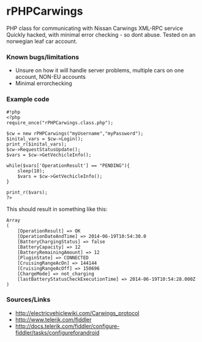 # rPHPCarwings #

PHP class for communicating with Nissan Carwings XML-RPC service
Quickly hacked, with minimal error checking - so dont abuse. Tested on an norwegian leaf car account. 

### Known bugs/limitations ###

* Unsure on how it will handle server problems, multiple cars on one account, NON-EU accounts
* Minimal errorchecking

### Example code ###

```
#!php
<?php
require_once("rPHPCarwings.class.php");

$cw = new rPHPCarwings("myUsername","myPassword");
$inital_vars = $cw->Login();
print_r($inital_vars);
$cw->RequestStatusUpdate();
$vars = $cw->GetVechicleInfo();

while($vars['OperationResult'] == "PENDING"){
	sleep(10);
	$vars = $cw->GetVechicleInfo();
}

print_r($vars);
?>
```

This should result in something like this:
```
Array
(
    [OperationResult] => OK
    [OperationDateAndTime] => 2014-06-19T10:54:30.0
    [BatteryChargingStatus] => false
    [BatteryCapacity] => 12
    [BatteryRemainingAmount] => 12
    [PluginState] => CONNECTED
    [CruisingRangeAcOn] => 144144
    [CruisingRangeAcOff] => 150696
    [ChargeMode] => not_charging
    [lastBatteryStatusCheckExecutionTime] => 2014-06-19T10:54:28.000Z
)
```

### Sources/Links ###

* http://electricvehiclewiki.com/Carwings_protocol
* http://www.telerik.com/fiddler
* http://docs.telerik.com/fiddler/configure-fiddler/tasks/configureforandroid